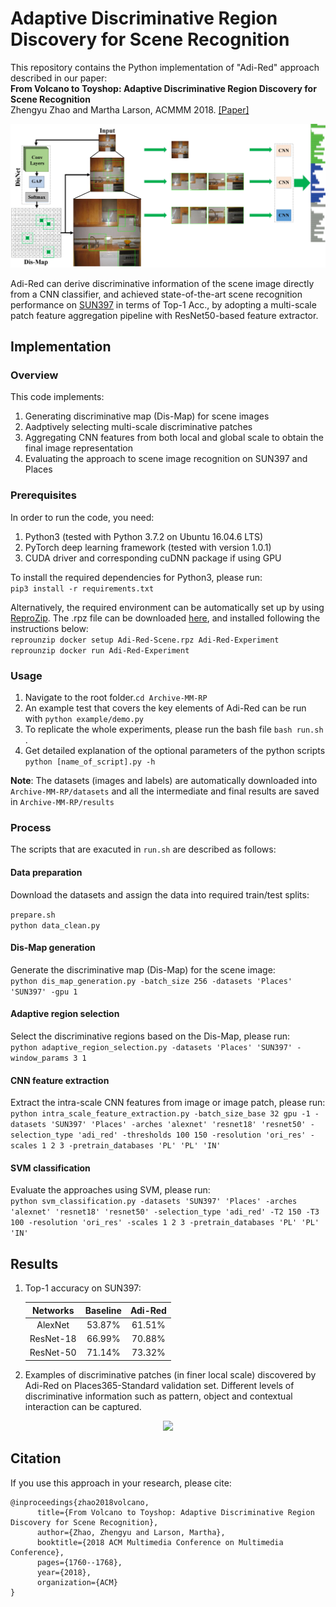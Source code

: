 # Adaptive Discriminative Region Discovery for Scene Recognition

This repository contains the Python implementation of "Adi-Red" approach described in our paper:  
**From Volcano to Toyshop: Adaptive Discriminative Region Discovery for Scene Recognition**  
Zhengyu Zhao and Martha Larson, ACMMM 2018. [[Paper]](https://dl.acm.org/citation.cfm?id=3240698)
<p align="center">
  <img src="https://github.com/ZhengyuZhao/Adaptive-Discriminative-Region-Discovery/blob/master/figures/diagram_textwidth.jpg" width='600'>
</p>

Adi-Red can derive discriminative information of the scene image directly from a CNN classifier, and achieved state-of-the-art scene recognition performance on [SUN397](https://groups.csail.mit.edu/vision/SUN/) in terms of Top-1 Acc., by adopting a multi-scale patch feature aggregation pipeline with ResNet50-based feature extractor.

## Implementation

### Overview

This code implements:
 1. Generating discriminative map (Dis-Map) for scene images
 2. Aadptively selecting multi-scale discriminative patches
 3. Aggregating CNN features from both local and global scale to obtain the final image representation
 4. Evaluating the approach to scene image recognition on SUN397 and Places
 
### Prerequisites

In order to run the code, you need:  
1. Python3 (tested with Python 3.7.2 on Ubuntu 16.04.6 LTS)
2. PyTorch deep learning framework (tested with version 1.0.1)
3. CUDA driver and corresponding cuDNN package if using GPU

To install the required dependencies for Python3, please run:  
```pip3 install -r requirements.txt```

Alternatively, the required environment can be automatically set up by using [ReproZip](https://www.reprozip.org/). The .rpz file can be downloaded [here](https://www.reprozip.org/), and installed following the instructions below:  
```reprounzip docker setup Adi-Red-Scene.rpz Adi-Red-Experiment```  
```reprounzip docker run Adi-Red-Experiment```

### Usage

1. Navigate to the root folder.```cd Archive-MM-RP``` 
2. An example test that covers the key elements of Adi-Red can be run with ```python example/demo.py```  
3. To replicate the whole experiments, please run the bash file ```bash run.sh``` .  
4. Get detailed explanation of the optional parameters of the python scripts ```python [name_of_script].py -h```

**Note**: The datasets (images and labels) are automatically downloaded into ```Archive-MM-RP/datasets``` and all the intermediate and final results are saved in ```Archive-MM-RP/results```

### Process

The scripts that are exacuted in ```run.sh``` are described as follows: 

#### Data preparation

Download the datasets and assign the data into required train/test splits:  

```prepare.sh ```  
```python data_clean.py```

#### Dis-Map generation

Generate the discriminative map (Dis-Map) for the scene image:  
```python dis_map_generation.py -batch_size 256 -datasets 'Places' 'SUN397' -gpu 1```

#### Adaptive region selection

Select the discriminative regions based on the Dis-Map, please run:  
```python adaptive_region_selection.py -datasets 'Places' 'SUN397' -window_params 3 1```

#### CNN feature extraction

Extract the intra-scale CNN features from image or image patch, please run:  
```python intra_scale_feature_extraction.py -batch_size_base 32 gpu -1 -datasets 'SUN397' 'Places' -arches 'alexnet' 'resnet18' 'resnet50' -selection_type 'adi_red' -thresholds 100 150 -resolution 'ori_res' -scales 1 2 3 -pretrain_databases 'PL' 'PL' 'IN'```

#### SVM classification

Evaluate the approaches using SVM, please run:  
```python svm_classification.py -datasets 'SUN397' 'Places' -arches 'alexnet' 'resnet18' 'resnet50' -selection_type 'adi_red' -T2 150 -T3 100 -resolution 'ori_res' -scales 1 2 3 -pretrain_databases 'PL' 'PL' 'IN'```

## Results

1. Top-1 accuracy on SUN397: 

	Networks|Baseline|Adi-Red
	:---:|:---:|:---:
	AlexNet|53.87%|61.51%
	ResNet-18|66.99%|70.88%
	ResNet-50|71.14%|73.32%
	
2. Examples of discriminative patches (in finer local scale) discovered by Adi-Red on Places365-Standard validation set. Different levels of discriminative information such as pattern, object and contextual interaction can be captured.
<p align="center">
<img src="https://github.com/ZhengyuZhao/Adaptive-Discriminative-Region-Discovery/blob/master/figures/dis_patch_examples.png" width='800'>
</p>


## Citation

If you use this approach in your research, please cite:

	@inproceedings{zhao2018volcano,
		  title={From Volcano to Toyshop: Adaptive Discriminative Region Discovery for Scene Recognition},
		  author={Zhao, Zhengyu and Larson, Martha},
		  booktitle={2018 ACM Multimedia Conference on Multimedia Conference},
		  pages={1760--1768},
		  year={2018},
		  organization={ACM}
	}
